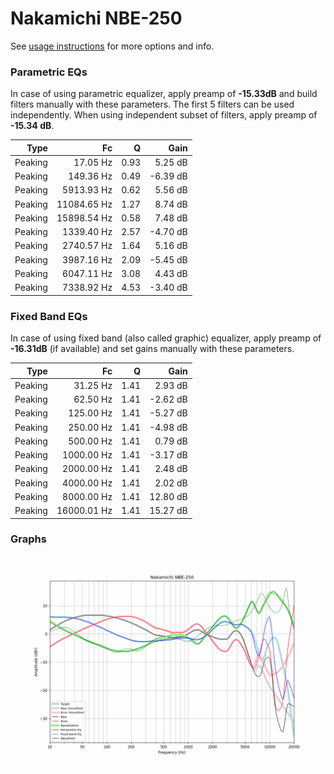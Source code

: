 # Nakamichi NBE-250
See [usage instructions](https://github.com/jaakkopasanen/AutoEq#usage) for more options and info.

### Parametric EQs
In case of using parametric equalizer, apply preamp of **-15.33dB** and build filters manually
with these parameters. The first 5 filters can be used independently.
When using independent subset of filters, apply preamp of **-15.34 dB**.

| Type    | Fc          |    Q | Gain     |
|--------:|------------:|-----:|---------:|
| Peaking | 17.05 Hz    | 0.93 | 5.25 dB  |
| Peaking | 149.36 Hz   | 0.49 | -6.39 dB |
| Peaking | 5913.93 Hz  | 0.62 | 5.56 dB  |
| Peaking | 11084.65 Hz | 1.27 | 8.74 dB  |
| Peaking | 15898.54 Hz | 0.58 | 7.48 dB  |
| Peaking | 1339.40 Hz  | 2.57 | -4.70 dB |
| Peaking | 2740.57 Hz  | 1.64 | 5.16 dB  |
| Peaking | 3987.16 Hz  | 2.09 | -5.45 dB |
| Peaking | 6047.11 Hz  | 3.08 | 4.43 dB  |
| Peaking | 7338.92 Hz  | 4.53 | -3.40 dB |

### Fixed Band EQs
In case of using fixed band (also called graphic) equalizer, apply preamp of **-16.31dB**
(if available) and set gains manually with these parameters.

| Type    | Fc          |    Q | Gain     |
|--------:|------------:|-----:|---------:|
| Peaking | 31.25 Hz    | 1.41 | 2.93 dB  |
| Peaking | 62.50 Hz    | 1.41 | -2.62 dB |
| Peaking | 125.00 Hz   | 1.41 | -5.27 dB |
| Peaking | 250.00 Hz   | 1.41 | -4.98 dB |
| Peaking | 500.00 Hz   | 1.41 | 0.79 dB  |
| Peaking | 1000.00 Hz  | 1.41 | -3.17 dB |
| Peaking | 2000.00 Hz  | 1.41 | 2.48 dB  |
| Peaking | 4000.00 Hz  | 1.41 | 2.02 dB  |
| Peaking | 8000.00 Hz  | 1.41 | 12.80 dB |
| Peaking | 16000.01 Hz | 1.41 | 15.27 dB |

### Graphs
![](./Nakamichi%20NBE-250.png)